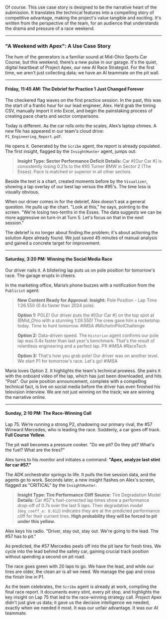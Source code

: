 Of course. This use case story is designed to be the narrative heart of the submission. It translates the technical features into a compelling story of competitive advantage, making the project's value tangible and exciting. It's written from the perspective of the team, for an audience that understands the drama and pressure of a race weekend.

---

### **"A Weekend with Apex": A Use Case Story**

The hum of the generators is a familiar sound at Mid-Ohio Sports Car Course, but this weekend, there’s a new pulse in our garage. It's the quiet, digital heartbeat of Project Apex, our new AI Race Strategist. For the first time, we aren't just collecting data; we have an AI teammate on the pit wall.

---

#### **Friday, 11:45 AM: The Debrief for Practice 1 Just Changed Forever**

The checkered flag waves on the first practice session. In the past, this was the start of a frantic hour for our lead engineer, Alex. He’d grab the timing CSV, manually import it into Excel, and begin the painstaking process of creating pace charts and sector comparisons.

Today is different. As the car rolls onto the scales, Alex’s laptop chimes. A new file has appeared in our team's cloud drive: `P1_Engineering_Report.pdf`.

He opens it. Generated by the `Scribe` agent, the report is already populated. The first insight, flagged by the `InsightHunter` agent, jumps out:

> **Insight Type: Sector Performance Deficit**
> **Details:** Car #[Our Car #] is consistently losing 0.21s to the #95 Turner BMW in Sector 2 (The Esses). Pace is matched or superior in all other sectors.

Beside the text is a chart, created moments before by the `Visualizer`, showing a lap overlay of our best lap versus the #95's. The time loss is visually obvious.

When our driver comes in for the debrief, Alex doesn't ask a general question. He pulls up the chart. "Look at this," he says, pointing to the screen. "We're losing two-tenths in the Esses. The data suggests we can be more aggressive on turn-in at Turn 5. Let's focus on that in the next session."

The debrief is no longer about finding the problem; it's about actioning the solution Apex already found. We just saved 45 minutes of manual analysis and gained a concrete target for improvement.

---

#### **Saturday, 3:20 PM: Winning the Social Media Race**

Our driver nails it. A blistering lap puts us on pole position for tomorrow's race. The garage erupts in cheers.

In the marketing office, Maria’s phone buzzes with a notification from the `Publicist` agent:

> **New Content Ready for Approval:**
> **Insight:** Pole Position - Lap Time 1:26.550 (0.4s faster than 2024 pole).
>
> **Option 1:** POLE! Our driver puts the #[Our Car #] on the top spot at @Mid_Ohio with a stunning 1:26.550! The crew gave him a rocketship today. Time to hunt tomorrow. #IMSA #MichelinPilotChallenge
>
> **Option 2:** Data-driven speed. The `Historian` agent confirms our pole lap was 0.4s faster than last year's benchmark. That's the result of relentless engineering and a perfect lap. P1! #IMSA #RaceTech
>
> **Option 3:** That's how you grab pole! Our driver was on another level. We start P1 for tomorrow's race. Let's go! #IMSA

Maria loves Option 2. It highlights the team's technical prowess. She pairs it with the onboard video of the lap, which has just been downloaded, and hits "Post". Our pole position announcement, complete with a compelling technical fact, is live on social media before the driver has even finished his television interview. We are not just winning on the track; we are winning the narrative online.

---

#### **Sunday, 2:10 PM: The Race-Winning Call**

Lap 75. We’re running a strong P2, shadowing our primary rival, the #57 Winward Mercedes, who is leading the race. Suddenly, a car goes off track. **Full Course Yellow.**

The pit wall becomes a pressure cooker. "Do we pit? Do they pit? What's the fuel? What are the tires?"

Alex turns to his monitor and initiates a command: **"Apex, analyze last stint for car #57."**

The ADK orchestrator springs to life. It pulls the live session data, and the agents go to work. Seconds later, a new insight flashes on Alex's screen, flagged as "CRITICAL" by the `InsightHunter`.

> **Insight Type: Tire Performance Cliff**
> **Source:** Tire Degradation Model
> **Details:** Car #57's fuel-corrected lap times show a performance drop-off of 0.7s over the last 5 laps. Their degradation model (`deg_coeff_a: 0.012`) indicates they are at the predicted performance cliff for their current tires. **High probability they will be forced to pit under this yellow.**

Alex keys his radio. "Driver, stay out, stay out. We're going to the lead. The #57 has to pit."

As predicted, the #57 Mercedes peels off into the pit lane for fresh tires. We cycle into the lead behind the safety car, gaining crucial track position without spending a second on pit road.

The race goes green with 20 laps to go. We have the lead, and while our tires are older, the clean air is all we need. We manage the gap and cross the finish line in P1.

As the team celebrates, the `Scribe` agent is already at work, compiling the final race report. It documents every stint, every pit stop, and highlights the key insight on Lap 75 that led to the race-winning strategy call. Project Apex didn't just give us data; it gave us the decisive intelligence we needed, exactly when we needed it most. It was our unfair advantage. It was our AI teammate.